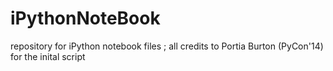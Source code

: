 # iPythonNoteBook
repository for iPython notebook files ; 
all credits to Portia Burton (PyCon'14) for the inital script
